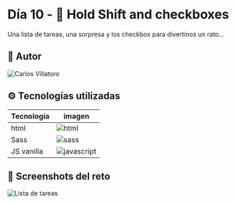 
# Día 10 - 📅 Hold Shift and checkboxes 

Una lista de tareas, una sorpresa y los checkbox para divertinos un rato...


## 👤 Autor

![Carlos Villatoro](https://i.imgur.com/xjYfu2a.png)
 
## ⚙️ Tecnologías utilizadas

| Tecnología             | imagen                                                            |
| ----------------- | ------------------------------------------------------------------ |
| html | ![html](https://i.imgur.com/g31Nw93.png) |
| Sass | ![sass](https://i.imgur.com/QUjROj9.png) |
| JS vanilla | ![javascript](https://i.imgur.com/mLukrBn.png)

## 🤳 Screenshots del reto

![Lista de tareas](https://i.imgur.com/MBKdvHe.png)



